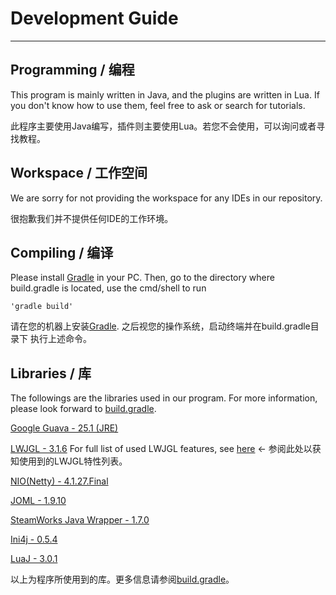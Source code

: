 # Development Guide
---
## Programming / 编程
This program is mainly written in Java, and the plugins are written in Lua. If you don't know how to use them, feel free to ask or search
for tutorials.

此程序主要使用Java编写，插件则主要使用Lua。若您不会使用，可以询问或者寻找教程。

## Workspace / 工作空间
We are sorry for not providing the workspace for any IDEs in our repository.

很抱歉我们并不提供任何IDE的工作环境。

## Compiling / 编译
Please install [Gradle](https://gradle.org/) in your PC. Then, go to the directory where build.gradle is located,
use the cmd/shell to run

	'gradle build'

请在您的机器上安装[Gradle](https://gradle.org/). 之后视您的操作系统，启动终端并在build.gradle目录下
执行上述命令。

## Libraries / 库
The followings are the libraries used in our program. For more information, please look forward to [build.gradle](build.gradle).

[Google Guava - 25.1 (JRE)](https://github.com/google/guava)


[LWJGL - 3.1.6](https://www.lwjgl.org) For full list of used LWJGL features, see [here](LWJGL_features.md) ← 参阅此处以获知使用到的LWJGL特性列表。


[NIO(Netty) - 4.1.27.Final](http://netty.io)


[JOML - 1.9.10](https://github.com/JOML-CI/JOML)


[SteamWorks Java Wrapper - 1.7.0](https://github.com/code-disaster/steamworks4j)


[Ini4j - 0.5.4](http://ini4j.sourceforge.net/)


[LuaJ - 3.0.1](http://www.luaj.org)


以上为程序所使用到的库。更多信息请参阅[build.gradle](build.gradle)。

